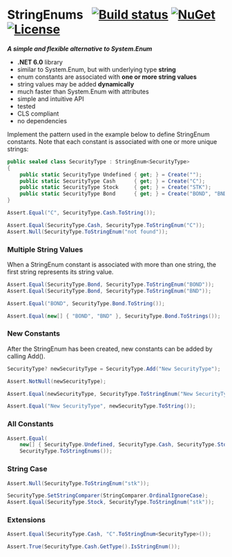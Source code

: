 # StringEnums&nbsp;&nbsp; [![Build status](https://ci.appveyor.com/api/projects/status/a0qowb0k05hih5xm?svg=true)](https://ci.appveyor.com/project/dshe/stringenums) [![NuGet](https://img.shields.io/nuget/vpre/StringEnums.svg)](https://www.nuget.org/packages/StringEnums/) [![License](https://img.shields.io/badge/license-Apache%202.0-7755BB.svg)](https://opensource.org/licenses/Apache-2.0)
***A simple and flexible alternative to System.Enum***
- **.NET 6.0** library
- similar to System.Enum, but with underlying type **string**
- enum constants are associated with **one or more string values**
- string values may be added **dynamically**
- much faster than System.Enum with attributes
- simple and intuitive API
- tested
- CLS compliant
- no dependencies

Implement the pattern used in the example below to define StringEnum constants. Note that each constant is associated with one or more unique strings:
```csharp
public sealed class SecurityType : StringEnum<SecurityType>
{
    public static SecurityType Undefined { get; } = Create("");
    public static SecurityType Cash      { get; } = Create("C");
    public static SecurityType Stock     { get; } = Create("STK");
    public static SecurityType Bond      { get; } = Create("BOND", "BND");
}
```
```csharp
Assert.Equal("C", SecurityType.Cash.ToString());

Assert.Equal(SecurityType.Cash, SecurityType.ToStringEnum("C"));
Assert.Null(SecurityType.ToStringEnum("not found"));

```
### Multiple String Values
When a StringEnum constant is associated with more than one string, the first string represents its string value.
```csharp
Assert.Equal(SecurityType.Bond, SecurityType.ToStringEnum("BOND"));
Assert.Equal(SecurityType.Bond, SecurityType.ToStringEnum("BND"));

Assert.Equal("BOND", SecurityType.Bond.ToString());

Assert.Equal(new[] { "BOND", "BND" }, SecurityType.Bond.ToStrings());
```
### New Constants
After the StringEnum has been created, new constants can be added by calling Add().
```csharp
SecurityType? newSecurityType = SecurityType.Add("New SecurityType");

Assert.NotNull(newSecurityType);

Assert.Equal(newSecurityType, SecurityType.ToStringEnum("New SecurityType"));

Assert.Equal("New SecurityType", newSecurityType.ToString());
```
### All Constants
```csharp
Assert.Equal(
    new[] { SecurityType.Undefined, SecurityType.Cash, SecurityType.Stock, SecurityType.Bond, newSecurityType },
    SecurityType.ToStringEnums());
```
### String Case
```csharp
Assert.Null(SecurityType.ToStringEnum("stk"));

SecurityType.SetStringComparer(StringComparer.OrdinalIgnoreCase);
Assert.Equal(SecurityType.Stock, SecurityType.ToStringEnum("stk"));
```
### Extensions
```csharp
Assert.Equal(SecurityType.Cash, "C".ToStringEnum<SecurityType>());

Assert.True(SecurityType.Cash.GetType().IsStringEnum());
```
